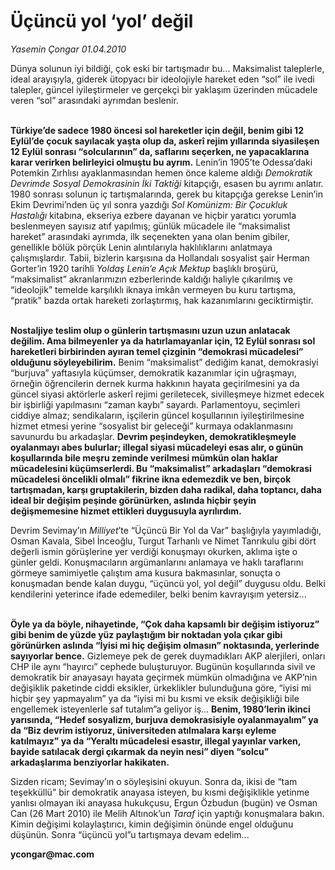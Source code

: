 # Üçüncü yol ‘yol’ değil

*Yasemin Çongar 01.04.2010*

<div class="yazi"><p>Dünya solunun iyi bildiği, çok eski bir tartışmadır bu... Maksimalist taleplerle, ideal arayışıyla, giderek ütopyacı bir ideolojiyle hareket eden “sol” ile ivedi talepler, güncel iyileştirmeler ve gerçekçi bir yaklaşım üzerinden mücadele veren “sol” arasındaki ayrımdan beslenir. </p>
<p><b><br/>Türkiye’de sadece 1980 öncesi sol hareketler için değil, benim gibi 12 Eylül’de çocuk sayılacak yaşta olup da, askerî rejim yıllarında siyasileşen 12 Eylül sonrası “solcularının” da, saflarını seçerken, ne yapacaklarına karar verirken belirleyici olmuştu bu ayrım.</b> Lenin’in 1905’te Odessa’daki Potemkin Zırhlısı ayaklanmasından hemen önce kaleme aldığı <i>Demokratik Devrimde Sosyal Demokrasinin İki Taktiği</i> kitapçığı, esasen bu ayrımı anlatır. 1980 sonrası solunun iç tartışmalarında, gerek bu kitapçığa gerekse Lenin’in Ekim Devrimi’nden üç yıl sonra yazdığı <i>Sol Komünizm: Bir Çocukluk Hastalığı</i> kitabına, ekseriya ezbere dayanan ve hiçbir yaratıcı yorumla beslenmeyen sayısız atıf yapılmış; günlük mücadele ile “maksimalist hareket” arasındaki ayrımda, ilk seçenekten yana olan benim gibiler, genellikle bölük pörçük Lenin alıntılarıyla haklılıklarını anlatmaya çalışmışlardır. Tabii, bizlerin karşısına da Hollandalı sosyalist şair Herman Gorter’in 1920 tarihli <i>Yoldaş Lenin’e Açık Mektup</i> başlıklı broşürü, “maksimalist” akranlarımızın ezberlerinde kaldığı haliyle çıkarılmış ve “ideolojik” temelde karşılıklı iknaya imkân vermeyen bu kuru tartışma, “pratik” bazda ortak hareketi zorlaştırmış, hak kazanımlarını geciktirmiştir.</p>
<p><b><br/>Nostaljiye teslim olup o günlerin tartışmasını uzun uzun anlatacak değilim. Ama bilmeyenler ya da hatırlamayanlar için, 12 Eylül sonrası sol hareketleri birbirinden ayıran temel çizginin “demokrasi mücadelesi” olduğunu söyleyebilirim.</b> Benim “maksimalist” dediğim kanat, demokrasiyi “burjuva” yaftasıyla küçümser, demokratik kazanımlar için uğraşmayı, örneğin öğrencilerin dernek kurma hakkının hayata geçirilmesini ya da güncel siyasi aktörlerle askerî rejimi geriletecek, sivilleşmeye hizmet edecek bir işbirliği yapılmasını “zaman kaybı” sayardı. Parlamentoyu, seçimleri ciddiye almaz; sendikaların, işçilerin güncel koşullarının iyileştirilmesine hizmet etmesi yerine “sosyalist bir geleceği” kurmaya odaklanmasını savunurdu bu arkadaşlar. <b>Devrim peşindeyken, demokratikleşmeyle oyalanmayı abes bulurlar; illegal siyasi mücadeleyi esas alır, o günün koşullarında bile meşru zeminde verilmesi mümkün olan haklar mücadelesini küçümserlerdi. Bu “maksimalist” arkadaşları “demokrasi mücadelesi öncelikli olmalı” fikrine ikna edemezdik ve ben, birçok tartışmadan, karşı gruptakilerin, bizden daha radikal, daha toptancı, daha ideal bir değişim peşinde görünürken, aslında hiçbir şeyin değişmemesine hizmet ettikleri duygusuyla ayrılırdım.</b></p>
<p>Devrim Sevimay’ın <i>Milliyet</i>’te “Üçüncü Bir Yol da Var” başlığıyla yayımladığı, Osman Kavala, Sibel İnceoğlu, Turgut Tarhanlı ve Nimet Tanrıkulu gibi dört değerli ismin görüşlerine yer verdiği konuşmayı okurken, aklıma işte o günler geldi. Konuşmacıların argümanlarını anlamaya ve haklı taraflarını görmeye samimiyetle çalıştım ama kusura bakmasınlar, sonuçta o konuşmadan bende kalan duygu, “üçüncü yol, yol değil” duygusu oldu. Belki kendilerini yeterince ifade edemediler, belki benim kavrayışım yetersiz...</p>
<p><b><br/>Öyle ya da böyle, nihayetinde, “Çok daha kapsamlı bir değişim istiyoruz” gibi benim de yüzde yüz paylaştığım bir noktadan yola çıkar gibi görünürken aslında “İyisi mi hiç değişim olmasın” noktasında, yerlerinde sayıyorlar bence.</b> Gizlemeye pek de gerek duymadıkları AKP alerjileri, onları CHP ile aynı “hayırcı” cephede buluşturuyor. Bugünün koşullarında sivil ve demokratik bir anayasayı hayata geçirmek mümkün olmadığına ve AKP’nin değişiklik paketinde ciddi eksikler, ürkeklikler bulunduğuna göre, “iyisi mi hiçbir şey yapmayalım” ya da “iyisi mi bu kısmi ve eksik değişikliği bile engellemek isteyenlerle saf tutalım”a geliyor iş... <b>Benim, 1980’lerin ikinci yarısında, “Hedef sosyalizm, burjuva demokrasisiyle oyalanmayalım” ya da “Biz devrim istiyoruz, üniversiteden atılmalara karşı eyleme katılmayız” ya da “Yeraltı mücadelesi esastır, illegal yayınlar varken, bayide satılacak dergi çıkarmak da neyin nesi” diyen “solcu” arkadaşlarıma benziyorlar hakikaten.</b></p>
<p>Sizden ricam; Sevimay’ın o söyleşisini okuyun. Sonra da, ikisi de “tam teşekküllü” bir demokratik anayasa isteyen, bu kısmi değişiklikle yetinme yanlısı olmayan iki anayasa hukukçusu, Ergun Özbudun (bugün) ve Osman Can (26 Mart 2010) ile Melih Altınok’un <i>Taraf</i> için yaptığı konuşmalara bakın. Kimin değişimi kolaylaştırıcı, kimin değişimin önünde engel olduğunu düşünün. Sonra “üçüncü yol”u tartışmaya devam edelim...</p>
<p><b>ycongar@mac.com</b></p></div>
